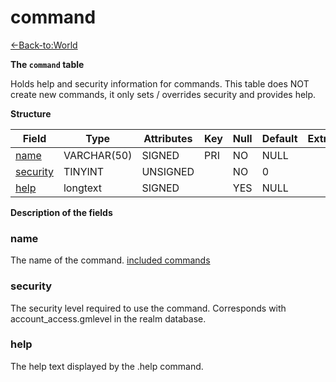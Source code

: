# command

[<-Back-to:World](database-world.md)

**The `command` table**

Holds help and security information for commands. This table does NOT create new commands, it only sets / overrides security and provides help.

**Structure**

| Field         | Type        | Attributes | Key | Null | Default | Extra | Comment |
|---------------|-------------|------------|-----|------|---------|-------|---------|
| [name][1]     | VARCHAR(50) | SIGNED     | PRI | NO   | NULL    |       |         |
| [security][2] | TINYINT  | UNSIGNED   |     | NO   | 0       |       |         |
| [help][3]     | longtext    | SIGNED     |     | YES  | NULL    |       |         |

[1]: #name
[2]: #security
[3]: #help

**Description of the fields**

### name

The name of the command. [included commands](gm-commands.md)

### security

The security level required to use the command. Corresponds with account_access.gmlevel in the realm database.

### help

The help text displayed by the .help command.
